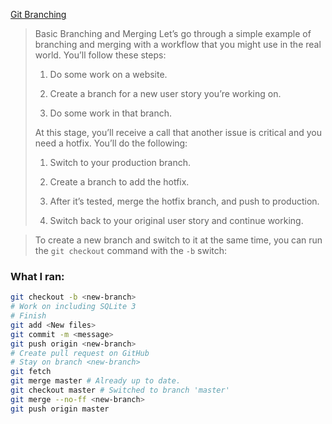 [Git Branching](https://git-scm.com/book/en/v2/Git-Branching-Basic-Branching-and-Merging)
> Basic Branching and Merging
> Let’s go through a simple example of branching and merging with a workflow that you might use in the real world. You’ll follow these steps:
> 1. Do some work on a website.
>
> 2. Create a branch for a new user story you’re working on.
>
> 3. Do some work in that branch.
>
> At this stage, you’ll receive a call that another issue is critical and you need a hotfix. You’ll do the following:
>
> 1. Switch to your production branch.
>
> 2. Create a branch to add the hotfix.
>
> 3. After it’s tested, merge the hotfix branch, and push to production.
>
> 4. Switch back to your original user story and continue working.

> To create a new branch and switch to it at the same time, you can run the `git checkout` command with the `-b` switch:

### What I ran:
```bash
git checkout -b <new-branch>
# Work on including SQLite 3
# Finish
git add <New files>
git commit -m <message>
git push origin <new-branch>
# Create pull request on GitHub
# Stay on branch <new-branch>
git fetch
git merge master # Already up to date.
git checkout master # Switched to branch 'master'
git merge --no-ff <new-branch>
git push origin master
```
